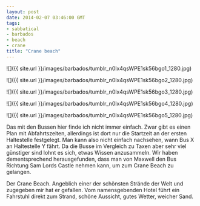 ```yaml
---
layout: post
date: 2014-02-07 03:46:00 GMT
tags:
- sabbatical
- barbados
- beach
- crane
title: "Crane beach"
---
```

![]({{ site.url }}/images/barbados/tumblr_n0lx4qsWPE1sk56bgo1_1280.jpg)

![]({{ site.url }}/images/barbados/tumblr_n0lx4qsWPE1sk56bgo2_1280.jpg)

![]({{ site.url }}/images/barbados/tumblr_n0lx4qsWPE1sk56bgo3_1280.jpg)

![]({{ site.url }}/images/barbados/tumblr_n0lx4qsWPE1sk56bgo4_1280.jpg)

![]({{ site.url }}/images/barbados/tumblr_n0lx4qsWPE1sk56bgo5_1280.jpg)

Das mit den Bussen hier finde ich nicht immer einfach. Zwar gibt es einen Plan mit Abfahrtszeiten, allerdings ist dort nur die Startzeit an der ersten Haltestelle festgelegt. Man kann also nicht einfach nachsehen, wann Bus X an Haltestelle Y fährt. Da die Busse im Vergleich zu Taxen aber sehr viel günstiger sind lohnt es sich, etwas Wissen anzusammeln. Wir haben dementsprechend herausgefunden, dass man von Maxwell den Bus Richtung Sam Lords Castle nehmen kann, um zum Crane Beach zu gelangen.

Der Crane Beach. Angeblich einer der schönsten Strände der Welt und zugegeben mir hat er gefallen. Vom namensgebenden Hotel führt ein Fahrstuhl direkt zum Strand, schöne Aussicht, gutes Wetter, weicher Sand.
